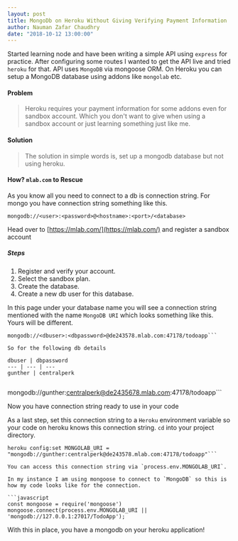 ```yaml
---
layout: post
title: MongoDb on Heroku Without Giving Verifying Payment Information
author: Nauman Zafar Chaudhry
date: "2018-10-12 13:00:00"
---
```


Started learning node and have been writing a simple API using `express` for practice. After configuring some routes I wanted to get the API live and tried `heroku` for that.
API uses `MongoDB` via mongoose ORM. On Heroku you can setup a MongoDB database using addons like `mongolab` etc.



#### Problem
> Heroku requires your payment information for some addons even for sandbox account. Which you don't want to give when using a sandbox account or just learning something just like me.

#### Solution
> The solution in simple words is, set up a mongodb database but not using heroku.

#### How? `mlab.com` to Rescue
As you know all you need to connect to a db is connection string. For mongo you have connection string something like this.

`mongodb://<user>:<password>@<hostname>:<port>/<database>`

Head over to [https://mlab.com/](https://mlab.com/) and register a sandbox account

##### Steps
1. Register and verify your account.
2. Select the sandbox plan.
3. Create the database.
4. Create a new db user for this database.

In this page under your database name you will see a connection string mentioned with the name `MongoDB URI` which looks something like this. Yours will be different.

```
mongodb://<dbuser>:<dbpassword>@de243578.mlab.com:47178/todoapp```

So for the following db details

dbuser | dbpassword
--- | --- | ---
gunther | centralperk


```
mongodb://gunther:centralperk@de2435678.mlab.com:47178/todoapp```

Now you have connection string ready to use in your code

As a last step, set this connection string to a `Heroku` environment variable so your code on heroku knows this connection string. `cd` into your project directory.

```
heroku config:set MONGOLAB_URI = "mongodb://gunther:centralperk@de243578.mlab.com:47178/todoapp"```

You can access this connection string via `process.env.MONGOLAB_URI`.

In my instance I am using mongoose to connect to `MongoDB` so this is how my code looks like for the connection.

```javascript
const mongoose = require('mongoose')
mongoose.connect(process.env.MONGOLAB_URI || 'mongodb://127.0.0.1:27017/TodoApp');
```

With this in place, you have a mongodb on your heroku application!
